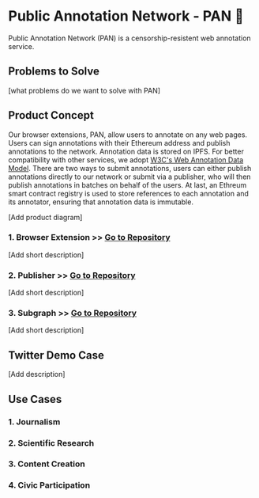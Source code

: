 # Public Annotation Network - PAN 🥘

Public Annotation Network (PAN) is a censorship-resistent web annotation service.


## Problems to Solve

[what problems do we want to solve with PAN]

## Product Concept

Our browser extensions, PAN, allow users to annotate on any web pages. Users can sign annotations with their Ethereum address and publish annotations to the network. Annotation data is stored on IPFS. For better compatibility with other services, we adopt [W3C's Web Annotation Data Model](https://www.w3.org/TR/annotation-model/). There are two ways to submit annotations, users can either publish annotations directly to our network or submit via a publisher, who will then publish annotations in batches on behalf of the users. At last, an Ethreum smart contract registry is used to store references to each annotation and its annotator, ensuring that annotation data is immutable.

[Add product diagram]


### 1. Browser Extension >> [Go to Repository](https://github.com/Public-Annotation-Network/extension)

[Add short description]

### 2. Publisher >> [Go to Repository](https://github.com/Public-Annotation-Network/publisher)

[Add short description]

### 3. Subgraph >> [Go to Repository](https://github.com/Public-Annotation-Network/subgraph)

[Add short description]



## Twitter Demo Case

[Add description]

## Use Cases

### 1. Journalism

### 2. Scientific Research

### 3. Content Creation

### 4. Civic Participation
